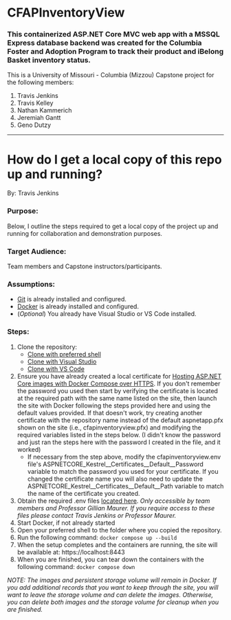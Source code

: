 # CFAPInventoryView

### This containerized ASP.NET Core MVC web app with a MSSQL Express database backend was created for the Columbia Foster and Adoption Program to track their product and iBelong Basket inventory status.

<p>This is a University of Missouri - Columbia (Mizzou) Capstone project for the following members:</p>
<ol>
  <li>Travis Jenkins</li>
  <li>Travis Kelley</li>
  <li>Nathan Kammerich</li>
  <li>Jeremiah Gantt</li>
  <li>Geno Dutzy</li>
</ol>

<hr />

# How do I get a local copy of this repo up and running?
By:  Travis Jenkins

### Purpose:

Below, I outline the steps required to get a local copy of the project up and running for collaboration and demonstration purposes. 


### Target Audience:

Team members and Capstone instructors/participants.

### Assumptions:

- [Git](https://github.com/git-guides/install-git) is already installed and configured.
- [Docker](https://docs.docker.com/get-docker/) is already installed and configured.
- (*Optional*) You already have Visual Studio or VS Code installed.

### Steps:

1. Clone the repository:
    - [Clone with preferred shell](https://docs.github.com/en/repositories/creating-and-managing-repositories/cloning-a-repository)
    - [Clone with Visual Studio](https://learn.microsoft.com/en-us/visualstudio/version-control/git-clone-repository?view=vs-2022)
    - [Clone with VS Code](https://learn.microsoft.com/en-us/azure/developer/javascript/how-to/with-visual-studio-code/clone-github-repository?tabs=create-repo-command-palette%2Cinitialize-repo-activity-bar%2Ccreate-branch-command-palette%2Ccommit-changes-command-palette%2Cpush-command-palette)
2. Ensure you have already created a local certificate for [Hosting ASP.NET Core images with Docker Compose over HTTPS](https://learn.microsoft.com/en-us/aspnet/core/security/docker-compose-https?view=aspnetcore-7.0").  If you don't remember the password you used then start by verifying the certificate is located at the required path with the same name listed on the site, then launch the site with Docker following the steps provided here and using the default values provided.  If that doesn't work, try creating another certificate with the repository name instead of the default aspnetapp.pfx shown on the site (i.e., cfapinventoryview.pfx) and modifying the required variables listed in the steps below.  (I didn't know the password and just ran the steps here with the password I created in the file, and it worked)
    - If necessary from the step above, modify the cfapinventoryview.env file's ASPNETCORE_Kestrel__Certificates__Default__Password variable to match the password you used for your certificate.  If you changed the certificate name you will also need to update the ASPNETCORE_Kestrel__Certificates__Default__Path variable to match the name of the certificate you created.
3. Obtain the required .env files [located here](https://mailmissouri-my.sharepoint.com/:f:/g/personal/tjmxf_umsystem_edu/EilDUU-lfZNKk3zPOGMImuEB4Q2TGN3c15Ta9ylyGTbn1w). *Only accessible by team members and Professor Gillian Maurer. If you require access to these files please contact Travis Jenkins or Professor Maurer.*
4. Start Docker, if not already started
5. Open your preferred shell to the folder where you copied the repository.
6. Run the following command:  `docker compose up --build`
7. When the setup completes and the containers are running, the site will be available at:  https://localhost:8443
8. When you are finished, you can tear down the containers with the following command:  `docker compose down`

*NOTE:  The images and persistent storage volume will remain in Docker.  If you add additional records that you want to keep through the site, you will want to leave the storage volume and can delete the images.  Otherwise, you can delete both images and the storage volume for cleanup when you are finished.*